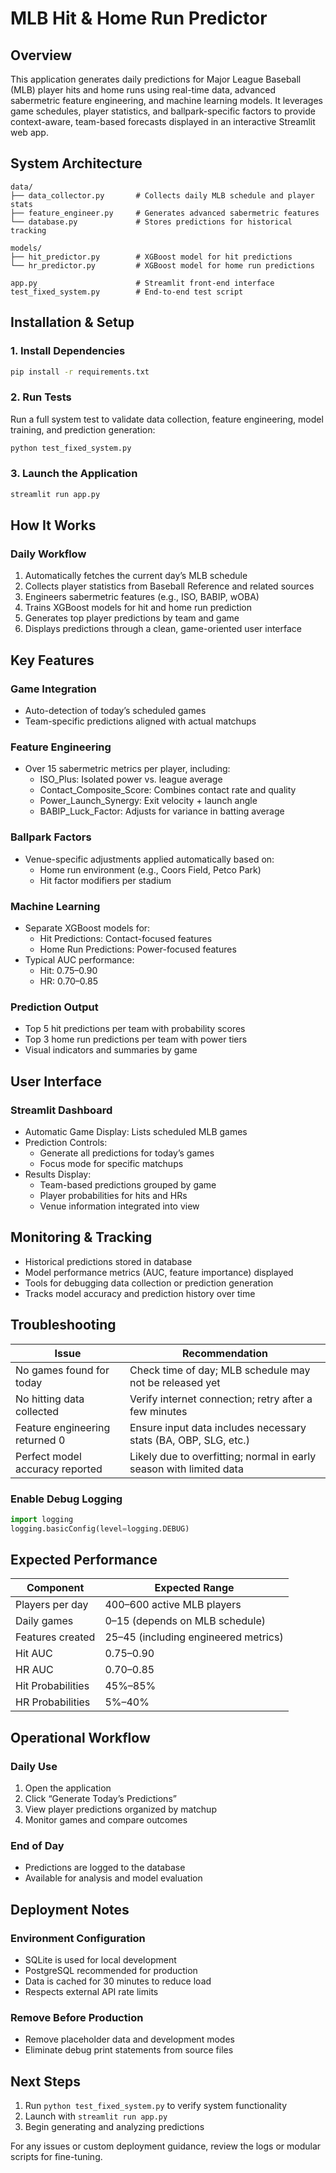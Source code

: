 # MLB Hit & Home Run Predictor

## Overview

This application generates daily predictions for Major League Baseball (MLB) player hits and home runs using real-time data, advanced sabermetric feature engineering, and machine learning models. It leverages game schedules, player statistics, and ballpark-specific factors to provide context-aware, team-based forecasts displayed in an interactive Streamlit web app.

## System Architecture

```
data/
├── data_collector.py       # Collects daily MLB schedule and player stats
├── feature_engineer.py     # Generates advanced sabermetric features
└── database.py             # Stores predictions for historical tracking

models/
├── hit_predictor.py        # XGBoost model for hit predictions
└── hr_predictor.py         # XGBoost model for home run predictions

app.py                      # Streamlit front-end interface
test_fixed_system.py        # End-to-end test script
```

## Installation & Setup

### 1. Install Dependencies

```bash
pip install -r requirements.txt
```

### 2. Run Tests

Run a full system test to validate data collection, feature engineering, model training, and prediction generation:

```bash
python test_fixed_system.py
```

### 3. Launch the Application

```bash
streamlit run app.py
```

## How It Works

### Daily Workflow

1. Automatically fetches the current day’s MLB schedule
2. Collects player statistics from Baseball Reference and related sources
3. Engineers sabermetric features (e.g., ISO, BABIP, wOBA)
4. Trains XGBoost models for hit and home run prediction
5. Generates top player predictions by team and game
6. Displays predictions through a clean, game-oriented user interface

## Key Features

### Game Integration
- Auto-detection of today’s scheduled games
- Team-specific predictions aligned with actual matchups

### Feature Engineering
- Over 15 sabermetric metrics per player, including:
  - ISO_Plus: Isolated power vs. league average
  - Contact_Composite_Score: Combines contact rate and quality
  - Power_Launch_Synergy: Exit velocity + launch angle
  - BABIP_Luck_Factor: Adjusts for variance in batting average

### Ballpark Factors
- Venue-specific adjustments applied automatically based on:
  - Home run environment (e.g., Coors Field, Petco Park)
  - Hit factor modifiers per stadium

### Machine Learning
- Separate XGBoost models for:
  - Hit Predictions: Contact-focused features
  - Home Run Predictions: Power-focused features
- Typical AUC performance:
  - Hit: 0.75–0.90
  - HR: 0.70–0.85

### Prediction Output
- Top 5 hit predictions per team with probability scores
- Top 3 home run predictions per team with power tiers
- Visual indicators and summaries by game

## User Interface

### Streamlit Dashboard

- Automatic Game Display: Lists scheduled MLB games
- Prediction Controls:
  - Generate all predictions for today’s games
  - Focus mode for specific matchups
- Results Display:
  - Team-based predictions grouped by game
  - Player probabilities for hits and HRs
  - Venue information integrated into view

## Monitoring & Tracking

- Historical predictions stored in database
- Model performance metrics (AUC, feature importance) displayed
- Tools for debugging data collection or prediction generation
- Tracks model accuracy and prediction history over time

## Troubleshooting

| Issue                             | Recommendation                                                                 |
|----------------------------------|--------------------------------------------------------------------------------|
| No games found for today         | Check time of day; MLB schedule may not be released yet                        |
| No hitting data collected        | Verify internet connection; retry after a few minutes                          |
| Feature engineering returned 0   | Ensure input data includes necessary stats (BA, OBP, SLG, etc.)                |
| Perfect model accuracy reported  | Likely due to overfitting; normal in early season with limited data            |

### Enable Debug Logging

```python
import logging
logging.basicConfig(level=logging.DEBUG)
```

## Expected Performance

| Component         | Expected Range                          |
|------------------|------------------------------------------|
| Players per day  | 400–600 active MLB players               |
| Daily games      | 0–15 (depends on MLB schedule)           |
| Features created | 25–45 (including engineered metrics)     |
| Hit AUC          | 0.75–0.90                                |
| HR AUC           | 0.70–0.85                                |
| Hit Probabilities| 45%–85%                                  |
| HR Probabilities | 5%–40%                                   |

## Operational Workflow

### Daily Use

1. Open the application
2. Click “Generate Today’s Predictions”
3. View player predictions organized by matchup
4. Monitor games and compare outcomes

### End of Day

- Predictions are logged to the database
- Available for analysis and model evaluation

## Deployment Notes

### Environment Configuration
- SQLite is used for local development
- PostgreSQL recommended for production
- Data is cached for 30 minutes to reduce load
- Respects external API rate limits

### Remove Before Production
- Remove placeholder data and development modes
- Eliminate debug print statements from source files

## Next Steps

1. Run `python test_fixed_system.py` to verify system functionality  
2. Launch with `streamlit run app.py`  
3. Begin generating and analyzing predictions  

For any issues or custom deployment guidance, review the logs or modular scripts for fine-tuning.
